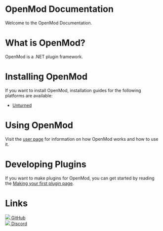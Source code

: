 # OpenMod Documentation
Welcome to the OpenMod Documentation.

# What is OpenMod?
OpenMod is a .NET plugin framework.

# Installing OpenMod
If you want to install OpenMod, installation guides for the following platforms are available:
- [Unturned](userdoc/installation/unturned.md)

# Using OpenMod
Visit the [user page](userdoc/intro.md) for information on how OpenMod works and how to use it.

# Developing Plugins
If you want to make plugins for OpenMod, you can get started by reading the [Making your first plugin page](devdoc/guides/getting-started.md).

# Links
[![](https://img.shields.io/github/stars/openmod/openmod?style=for-the-badge&logo=GitHub) GitHub](https://github.com/openmod/openmod)  
[![](https://img.shields.io/discord/666327627124047872?label=Discord&style=for-the-badge&logo=Discord) Discord](https://)